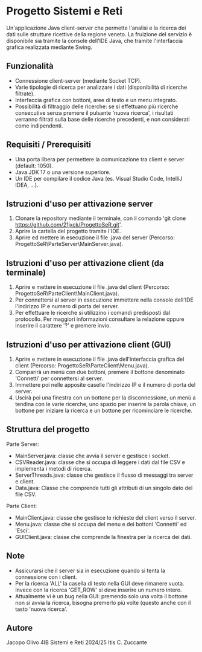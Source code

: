 # Progetto Sistemi e Reti
Un'applicazione Java client-server che permette l'analisi e la ricerca dei dati sulle strutture ricettive della regione veneto. La fruizione del servizio è disponibile sia tramite la console dell'IDE Java, che tramite l'interfaccia grafica realizzata mediante Swing.

## Funzionalità
- Connessione client-server (mediante Socket TCP).
- Varie tipologie di ricerca per analizzare i dati (disponibilità di ricerche filtrate).
- Interfaccia grafica con bottoni, aree di testo e un menu integrato.
- Possibilità di filtraggio delle ricerche: se si effettuano più ricerche consecutive senza premere il pulsante 'nuova         ricerca', i risultati verranno filtrati sulla base delle ricerche precedenti, e non considerati come indipendenti.

## Requisiti / Prerequisiti
- Una porta libera per permettere la comunicazione tra client e server (default: 1050).
- Java JDK 17 o una versione superiore.
- Un IDE per compilare il codice Java (es. Visual Studio Code, IntelliJ IDEA, ...).

## Istruzioni d'uso per attivazione server
1. Clonare la repository mediante il terminale, con il comando 'git clone https://github.com/21jxck/ProgettoSeR.git'.
2. Aprire la cartella del progetto tramite l'IDE.
3. Aprire ed mettere in esecuzione il file .java del server (Percorso: ProgettoSeR\ParteServer\MainServer.java).

## Istruzioni d'uso per attivazione client (da terminale)
1. Aprire e mettere in esecuzione il file .java del client (Percorso: ProgettoSeR\ParteClient\MainClient.java).
2. Per connettersi al server in esecuzione immettere nella console dell'IDE l'indirizzo IP e numero di porta del server.
3. Per effettuare le ricerche si utilizzino i comandi predisposti dal protocollo. Per maggiori informazioni consultare la relazione oppure inserire il carattere '?' e premere invio.

## Istruzioni d'uso per attivazione client (GUI)
1. Aprire e mettere in esecuzione il file .java dell'interfaccia grafica del client (Percorso: ProgettoSeR\ParteClient\Menu.java).
2. Comparirà un menù con due bottoni, premere il bottone denominato 'Connetti' per connettersi al server.
3. Immettere poi nelle apposite caselle l'indirizzo IP e il numero di porta del server.
4. Uscirà poi una finestra con un bottone per la disconnessione, un menù a tendina con le varie ricerche, uno spazio per inserire la parola chiave, un bottone per iniziare la ricerca e un bottone per ricominciare le ricerche.

## Struttura del progetto
Parte Server:
- MainServer.java: classe che avvia il server e gestisce i socket.
- CSVReader.java: classe che si occupa di leggere i dati dal file CSV e implementa i metodi di ricerca.
- ServerThreads.java: classe che gestisce il flusso di messaggi tra server e client.
- Data.java: Classe che comprende tutti gli attributi di un singolo dato del file CSV.

Parte Client:
- MainClient.java: classe che gestisce le richieste del client verso il server.
- Menu.java: classe che si occupa del menu e dei bottoni 'Connetti' ed 'Esci'.
- GUIClient.java: classe che comprende la finestra per la ricerca dei dati.

## Note 
- Assicurarsi che il server sia in esecuzione quando si tenta la connessione con i client.
- Per la ricerca 'ALL' la casella di testo nella GUI deve rimanere vuota. Invece con la ricerca 'GET_ROW' si deve inserire     un numero intero.
- Attualmente vi è un bug nella GUI: premendo solo una volta il bottone non si avvia la ricerca, bisogna premerlo più volte (questo anche con il tasto 'nuova ricerca'.

## Autore
Jacopo Olivo 4IB
Sistemi e Reti 2024/25
Itis C. Zuccante
